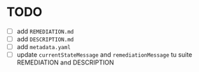 # TODO

- [ ] add `REMEDIATION.md`
- [ ] add `DESCRIPTION.md`
- [ ] add `metadata.yaml`
- [ ] update `currentStateMessage` and `remediationMessage` tu suite REMEDIATION and DESCRIPTION
